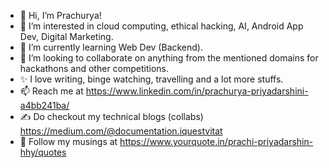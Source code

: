 - 👋 Hi, I’m Prachurya!
- 👀 I’m interested in cloud computing, ethical hacking, AI, Android App Dev, Digital Marketing.
- 🌱 I’m currently learning Web Dev (Backend).
- 💞️ I’m looking to collaborate on anything from the mentioned domains for hackathons and other competitions.
- ✨ I love writing, binge watching, travelling and a lot more stuffs.
- 📫 Reach me at https://www.linkedin.com/in/prachurya-priyadarshini-a4bb241ba/
- ✍ Do checkout my technical blogs (collabs) https://medium.com/@documentation.iquestvitat
- 🌟 Follow my musings at https://www.yourquote.in/prachi-priyadarshin-hhy/quotes


<!---
LazyLassie/LazyLassie is a ✨ special ✨ repository because its `README.md` (this file) appears on your GitHub profile.
You can click the Preview link to take a look at your changes.
--->
